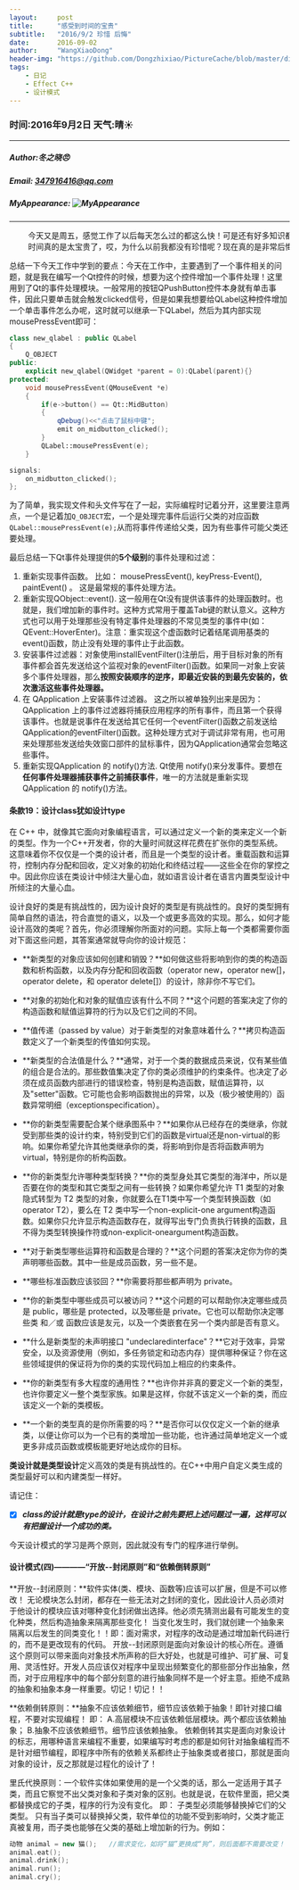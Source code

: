 ```yaml
---
layout:     post
title:      "感受到时间的宝贵"
subtitle:   "2016/9/2 珍惜 后悔"
date:       2016-09-02
author:     "WangXiaoDong"
header-img: "https://github.com/Dongzhixiao/PictureCache/blob/master/diaryPic/20160902.jpg?raw=true"
tags:
    - 日记
    - Effect C++
    - 设计模式
---
```


### 时间:2016年9月2日 天气:晴:sunny:
-----
#####   Author:冬之晓:angry:
#####   Email: 347916416@qq.com
#####   MyAppearance: ![MyAppearance](https://github.com/Dongzhixiao/PictureCache/raw/master/MyPicture.JPG "我的头像")
----------

<pre>
    今天又是周五，感觉工作了以后每天怎么过的都这么快！可是还有好多知识都没有掌握，好多书都没有看！！
    时间真的是太宝贵了，哎，为什么以前我都没有珍惜呢？现在真的是非常后悔！！
</pre>

总结一下今天工作中学到的要点：今天在工作中，主要遇到了一个事件相关的问题，就是我在编写一个Qt控件的时候，想要为这个控件增加一个事件处理！这里用到了Qt的事件处理模块。一般常用的按钮QPushButton控件本身就有单击事件，因此只要单击就会触发clicked信号，但是如果我想要给QLabel这种控件增加一个单击事件怎么办呢，这时就可以继承一下QLabel，然后为其内部实现mousePressEvent即可：

```C++
class new_qlabel : public QLabel
{
    Q_OBJECT
public:
    explicit new_qlabel(QWidget *parent = 0):QLabel(parent){}
protected:
    void mousePressEvent(QMouseEvent *e)
    {
        if(e->button() == Qt::MidButton)
        {
            qDebug()<<"点击了鼠标中键";
            emit on_midbutton_clicked();
        }
        QLabel::mousePressEvent(e);
    }

signals:
    on_midbutton_clicked();
};
```

为了简单，我实现文件和头文件写在了一起，实际编程时记着分开，这里要注意两点，一个是记着加`Q_OBJECT`宏，一个是处理完事件后运行父类的对应函数`QLabel::mousePressEvent(e);`从而将事件传递给父类，因为有些事件可能父类还要处理。

最后总结一下Qt事件处理提供的**5个级别**的事件处理和过滤： 
1. 重新实现事件函数。 比如： mousePressEvent(), keyPress-Event(), paintEvent() 。 这是最常规的事件处理方法。 
2. 重新实现QObject::event(). 这一般用在Qt没有提供该事件的处理函数时。也就是，我们增加新的事件时。这种方式常用于覆盖Tab键的默认意义。这种方式也可以用于处理那些没有特定事件处理器的不常见类型的事件中(如：QEvent::HoverEnter)。注意：重实现这个虚函数时记着结尾调用基类的event()函数，防止没有处理的事件止于此函数。
3. 安装事件过滤器：对象使用installEventFilter()注册后，用于目标对象的所有事件都会首先发送给这个监视对象的eventFilter()函数。如果同一对象上安装多个事件处理器，那么**按照安装顺序的逆序，即最近安装的到最先安装的，依次激活这些事件处理器。**
4. 在 QApplication 上安装事件过滤器。 这之所以被单独列出来是因为： QApplication 上的事件过滤器将捕获应用程序的所有事件，而且第一个获得该事件。也就是说事件在发送给其它任何一个eventFilter()函数之前发送给QApplication的eventFilter()函数。这种处理方式对于调试非常有用，也可用来处理那些发送给失效窗口部件的鼠标事件，因为QApplication通常会忽略这些事件。
5. 重新实现QApplication 的 notify()方法. Qt使用 notify()来分发事件。要想在**任何事件处理器捕获事件之前捕获事件**，唯一的方法就是重新实现QApplication 的 notify()方法。

#### 条款19：设计class犹如设计type

在 C++ 中，就像其它面向对象编程语言，可以通过定义一个新的类来定义一个新的类型。作为一个C++开发者，你的大量时间就这样花费在扩张你的类型系统。这意味着你不仅仅是一个类的设计者，而且是一个类型的设计者。重载函数和运算符，控制内存分配和回收，定义对象的初始化和终结过程——这些全在你的掌控之中。因此你应该在类设计中倾注大量心血，就如语言设计者在语言内置类型设计中所倾注的大量心血。

设计良好的类是有挑战性的，因为设计良好的类型是有挑战性的。良好的类型拥有简单自然的语法，符合直觉的语义，以及一个或更多高效的实现。那么，如何才能设计高效的类呢？首先，你必须理解你所面对的问题。实际上每一个类都需要你面对下面这些问题，其答案通常就导向你的设计规范：

- **新类型的对象应该如何创建和销毁？**如何做这些将影响到你的类的构造函数和析构函数，以及内存分配和回收函数（operator new，operator new[]，operator delete，和 operator delete[]）的设计，除非你不写它们。

- **对象的初始化和对象的赋值应该有什么不同？**这个问题的答案决定了你的构造函数和赋值运算符的行为以及它们之间的不同。

- **值传递（passed by value）对于新类型的对象意味着什么？**拷贝构造函数定义了一个新类型的传值如何实现。

- **新类型的合法值是什么？**通常，对于一个类的数据成员来说，仅有某些值的组合是合法的。那些数值集决定了你的类必须维护的约束条件。也决定了必须在成员函数内部进行的错误检查，特别是构造函数，赋值运算符，以及"setter"函数。它可能也会影响函数抛出的异常，以及（极少被使用的）函数异常明细（exceptionspecification）。

- **你的新类型需要配合某个继承图系中？**如果你从已经存在的类继承，你就受到那些类的设计约束，特别受到它们的函数是virtual还是non-virtual的影响。如果你希望允许其他类继承你的类，将影响到你是否将函数声明为virtual，特别是你的析构函数。

- **你的新类型允许哪种类型转换？**你的类型身处其它类型的海洋中，所以是否要在你的类型和其它类型之间有一些转换？如果你希望允许 T1 类型的对象隐式转型为 T2 类型的对象，你就要么在T1类中写一个类型转换函数（如operator T2），要么在 T2 类中写一个non-explicit-one argument构造函数。如果你只允许显示构造函数存在，就得写出专门负责执行转换的函数，且不得为类型转换操作符或non-explicit-oneargument构造函数。

- **对于新类型哪些运算符和函数是合理的？**这个问题的答案决定你为你的类声明哪些函数。其中一些是成员函数，另一些不是。

- **哪些标准函数应该驳回？**你需要将那些都声明为 private。

- **你的新类型中哪些成员可以被访问？**这个问题的可以帮助你决定哪些成员是 public，哪些是 protected，以及哪些是 private。它也可以帮助你决定哪些类 和／或 函数应该是友元，以及一个类嵌套在另一个类内部是否有意义。

- **什么是新类型的未声明接口 "undeclaredinterface"？**它对于效率，异常安全，以及资源使用（例如，多任务锁定和动态内存）提供哪种保证？你在这些领域提供的保证将为你的类的实现代码加上相应的约束条件。

- **你的新类型有多大程度的通用性？**也许你并非真的要定义一个新的类型，也许你要定义一整个类型家族。如果是这样，你就不该定义一个新的类，而应该定义一个新的类模板。

- **一个新的类型真的是你所需要的吗？**是否你可以仅仅定义一个新的继承类，以便让你可以为一个已有的类增加一些功能，也许通过简单地定义一个或更多非成员函数或模板能更好地达成你的目标。

**类设计就是类型设计**定义高效的类是有挑战性的。在C++中用户自定义类生成的类型最好可以和内建类型一样好。

请记住：

- [x] ***class的设计就是type的设计，在设计之前先要把上述问题过一遍，这样可以有把握设计一个成功的类。***


今天设计模式的学习是两个原则，因此就没有专门的程序进行举例。

#### 设计模式(四)————“开放--封闭原则”和“依赖倒转原则”

**开放--封闭原则：**软件实体(类、模块、函数等)应该可以扩展，但是不可以修改！
无论模块怎么封闭，都存在一些无法对之封闭的变化，因此设计人员必须对于他设计的模块应该对哪种变化封闭做出选择。他必须先猜测出最有可能发生的变化种类，然后构造抽象来隔离那些变化！
当变化发生时，我们就创建一个抽象来隔离以后发生的同类变化！！即：面对需求，对程序的改动是通过增加新代码进行的，而不是更改现有的代码。
开放--封闭原则是面向对象设计的核心所在。遵循这个原则可以带来面向对象技术所声称的巨大好处，也就是可维护、可扩展、可复用、灵活性好。开发人员应该仅对程序中呈现出频繁变化的那些部分作出抽象，然而，对于应用程序中的每个部分刻意的进行抽象同样不是一个好主意。拒绝不成熟的抽象和抽象本身一样重要。切记！切记！！

**依赖倒转原则：**抽象不应该依赖细节，细节应该依赖于抽象！即针对接口编程，不要对实现编程！
即：
A.高层模块不应该依赖低层模块。两个都应该依赖抽象；
B.抽象不应该依赖细节。细节应该依赖抽象。
依赖倒转其实是面向对象设计的标志，用哪种语言来编程不重要，如果编写时考虑的都是如何针对抽象编程而不是针对细节编程，即程序中所有的依赖关系都终止于抽象类或者接口，那就是面向对象的设计，反之那就是过程化的设计了！

里氏代换原则：一个软件实体如果使用的是一个父类的话，那么一定适用于其子类，而且它察觉不出父类对象和子类对象的区别。也就是说，在软件里面，把父类都替换成它的子类，程序的行为没有变化。
即：
子类型必须能够替换掉它们的父类型。
只有当子类可以替换掉父类，软件单位的功能不受到影响时，父类才能正真被复用，而子类也能够在父类的基础上增加新的行为。例如：

```C++
动物 animal = new 猫();   //需求变化，如将“猫”更换成“狗”，则后面都不需要改变！
animal.eat();
animal.drink();
animal.run();
animal.cry();
```